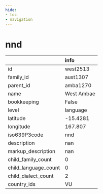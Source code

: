 ```yaml
---
hide:
- toc
- navigation
---
```

# nnd
|                      | info       |
|:---------------------|:-----------|
| id                   | west2513   |
| family_id            | aust1307   |
| parent_id            | amba1270   |
| name                 | West Ambae |
| bookkeeping          | False      |
| level                | language   |
| latitude             | -15.4281   |
| longitude            | 167.807    |
| iso639P3code         | nnd        |
| description          | nan        |
| markup_description   | nan        |
| child_family_count   | 0          |
| child_language_count | 0          |
| child_dialect_count  | 2          |
| country_ids          | VU         |